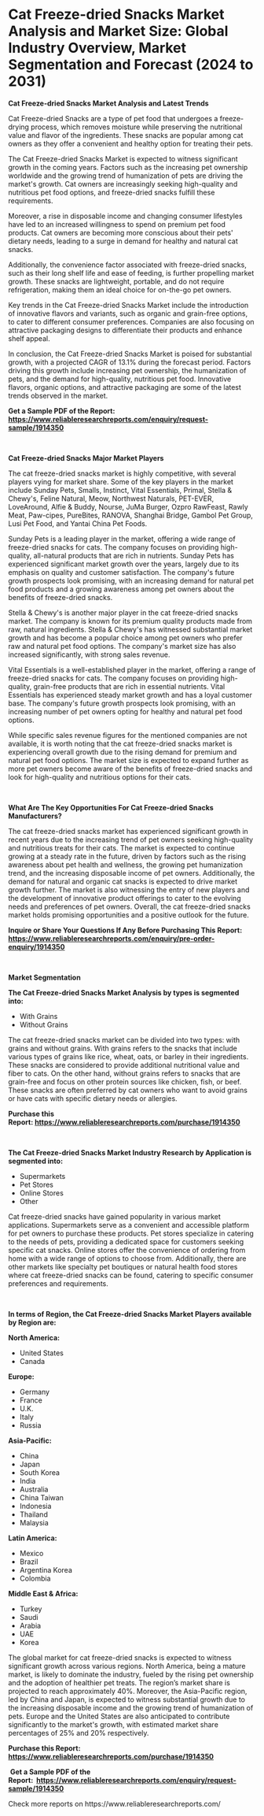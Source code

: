 <p><h1>Cat Freeze-dried Snacks Market Analysis and Market Size: Global Industry Overview, Market Segmentation and Forecast (2024 to 2031)</h1></p><p><strong>Cat Freeze-dried Snacks Market Analysis and Latest Trends</strong></p>
<p><p>Cat Freeze-dried Snacks are a type of pet food that undergoes a freeze-drying process, which removes moisture while preserving the nutritional value and flavor of the ingredients. These snacks are popular among cat owners as they offer a convenient and healthy option for treating their pets.</p><p>The Cat Freeze-dried Snacks Market is expected to witness significant growth in the coming years. Factors such as the increasing pet ownership worldwide and the growing trend of humanization of pets are driving the market's growth. Cat owners are increasingly seeking high-quality and nutritious pet food options, and freeze-dried snacks fulfill these requirements.</p><p>Moreover, a rise in disposable income and changing consumer lifestyles have led to an increased willingness to spend on premium pet food products. Cat owners are becoming more conscious about their pets' dietary needs, leading to a surge in demand for healthy and natural cat snacks.</p><p>Additionally, the convenience factor associated with freeze-dried snacks, such as their long shelf life and ease of feeding, is further propelling market growth. These snacks are lightweight, portable, and do not require refrigeration, making them an ideal choice for on-the-go pet owners.</p><p>Key trends in the Cat Freeze-dried Snacks Market include the introduction of innovative flavors and variants, such as organic and grain-free options, to cater to different consumer preferences. Companies are also focusing on attractive packaging designs to differentiate their products and enhance shelf appeal.</p><p>In conclusion, the Cat Freeze-dried Snacks Market is poised for substantial growth, with a projected CAGR of 13.1% during the forecast period. Factors driving this growth include increasing pet ownership, the humanization of pets, and the demand for high-quality, nutritious pet food. Innovative flavors, organic options, and attractive packaging are some of the latest trends observed in the market.</p></p>
<p><strong>Get a Sample PDF of the Report:&nbsp; <a href="https://www.reliableresearchreports.com/enquiry/request-sample/1914350">https://www.reliableresearchreports.com/enquiry/request-sample/1914350</a></strong></p>
<p>&nbsp;</p>
<p><strong>Cat Freeze-dried Snacks Major Market Players</strong></p>
<p><p>The cat freeze-dried snacks market is highly competitive, with several players vying for market share. Some of the key players in the market include Sunday Pets, Smalls, Instinct, Vital Essentials, Primal, Stella & Chewy's, Feline Natural, Meow, Northwest Naturals, PET-EVER, LoveAround, Alfie & Buddy, Nourse, JuMa Burger, Ozpro RawFeast, Rawly Meat, Paw-cipes, PureBites, RANOVA, Shanghai Bridge, Gambol Pet Group, Lusi Pet Food, and Yantai China Pet Foods.</p><p>Sunday Pets is a leading player in the market, offering a wide range of freeze-dried snacks for cats. The company focuses on providing high-quality, all-natural products that are rich in nutrients. Sunday Pets has experienced significant market growth over the years, largely due to its emphasis on quality and customer satisfaction. The company's future growth prospects look promising, with an increasing demand for natural pet food products and a growing awareness among pet owners about the benefits of freeze-dried snacks.</p><p>Stella & Chewy's is another major player in the cat freeze-dried snacks market. The company is known for its premium quality products made from raw, natural ingredients. Stella & Chewy's has witnessed substantial market growth and has become a popular choice among pet owners who prefer raw and natural pet food options. The company's market size has also increased significantly, with strong sales revenue.</p><p>Vital Essentials is a well-established player in the market, offering a range of freeze-dried snacks for cats. The company focuses on providing high-quality, grain-free products that are rich in essential nutrients. Vital Essentials has experienced steady market growth and has a loyal customer base. The company's future growth prospects look promising, with an increasing number of pet owners opting for healthy and natural pet food options.</p><p>While specific sales revenue figures for the mentioned companies are not available, it is worth noting that the cat freeze-dried snacks market is experiencing overall growth due to the rising demand for premium and natural pet food options. The market size is expected to expand further as more pet owners become aware of the benefits of freeze-dried snacks and look for high-quality and nutritious options for their cats.</p></p>
<p>&nbsp;</p>
<p><strong>What Are The Key Opportunities For Cat Freeze-dried Snacks Manufacturers?</strong></p>
<p><p>The cat freeze-dried snacks market has experienced significant growth in recent years due to the increasing trend of pet owners seeking high-quality and nutritious treats for their cats. The market is expected to continue growing at a steady rate in the future, driven by factors such as the rising awareness about pet health and wellness, the growing pet humanization trend, and the increasing disposable income of pet owners. Additionally, the demand for natural and organic cat snacks is expected to drive market growth further. The market is also witnessing the entry of new players and the development of innovative product offerings to cater to the evolving needs and preferences of pet owners. Overall, the cat freeze-dried snacks market holds promising opportunities and a positive outlook for the future.</p></p>
<p><strong>Inquire or Share Your Questions If Any Before Purchasing This Report: <a href="https://www.reliableresearchreports.com/enquiry/pre-order-enquiry/1914350">https://www.reliableresearchreports.com/enquiry/pre-order-enquiry/1914350</a></strong></p>
<p>&nbsp;</p>
<p><strong>Market Segmentation</strong></p>
<p><strong>The Cat Freeze-dried Snacks Market Analysis by types is segmented into:</strong></p>
<p><ul><li>With Grains</li><li>Without Grains</li></ul></p>
<p><p>The cat freeze-dried snacks market can be divided into two types: with grains and without grains. With grains refers to the snacks that include various types of grains like rice, wheat, oats, or barley in their ingredients. These snacks are considered to provide additional nutritional value and fiber to cats. On the other hand, without grains refers to snacks that are grain-free and focus on other protein sources like chicken, fish, or beef. These snacks are often preferred by cat owners who want to avoid grains or have cats with specific dietary needs or allergies.</p></p>
<p><strong>Purchase this Report:&nbsp;<a href="https://www.reliableresearchreports.com/purchase/1914350">https://www.reliableresearchreports.com/purchase/1914350</a></strong></p>
<p>&nbsp;</p>
<p><strong>The Cat Freeze-dried Snacks Market Industry Research by Application is segmented into:</strong></p>
<p><ul><li>Supermarkets</li><li>Pet Stores</li><li>Online Stores</li><li>Other</li></ul></p>
<p><p>Cat freeze-dried snacks have gained popularity in various market applications. Supermarkets serve as a convenient and accessible platform for pet owners to purchase these products. Pet stores specialize in catering to the needs of pets, providing a dedicated space for customers seeking specific cat snacks. Online stores offer the convenience of ordering from home with a wide range of options to choose from. Additionally, there are other markets like specialty pet boutiques or natural health food stores where cat freeze-dried snacks can be found, catering to specific consumer preferences and requirements.</p></p>
<p>&nbsp;</p>
<p><strong>In terms of Region, the Cat Freeze-dried Snacks Market Players available by Region are:</strong></p>
<p>
    <p> <strong> North America: </strong>
        <ul>
            <li>United States</li>
            <li>Canada</li>
        </ul>
        </p> 
    <p> <strong> Europe: </strong>
        <ul>
            <li>Germany</li>
            <li>France</li>
            <li>U.K.</li>
            <li>Italy</li>
            <li>Russia</li>
        </ul>
        </p> 
    <p> <strong> Asia-Pacific: </strong>
        <ul>
            <li>China</li>
            <li>Japan</li>
            <li>South Korea</li>
            <li>India</li>
            <li>Australia</li>
            <li>China Taiwan</li>
            <li>Indonesia</li>
            <li>Thailand</li>
            <li>Malaysia</li>
        </ul>
        </p> 
    <p> <strong> Latin America: </strong>
        <ul>
            <li>Mexico</li>
            <li>Brazil</li>
            <li>Argentina Korea</li>
            <li>Colombia</li>
        </ul>
        </p> 
    <p> <strong> Middle East & Africa: </strong>
        <ul>
            <li>Turkey</li>
            <li>Saudi</li>
            <li>Arabia</li>
            <li>UAE</li>
            <li>Korea</li>
        </ul>
    </p>
    </p>
<p><p>The global market for cat freeze-dried snacks is expected to witness significant growth across various regions. North America, being a mature market, is likely to dominate the industry, fueled by the rising pet ownership and the adoption of healthier pet treats. The region’s market share is projected to reach approximately 40%. Moreover, the Asia-Pacific region, led by China and Japan, is expected to witness substantial growth due to the increasing disposable income and the growing trend of humanization of pets. Europe and the United States are also anticipated to contribute significantly to the market's growth, with estimated market share percentages of 25% and 20% respectively.</p></p>
<p><strong>Purchase this Report: <a href="https://www.reliableresearchreports.com/purchase/1914350">https://www.reliableresearchreports.com/purchase/1914350</a></strong></p>
<p>&nbsp;<strong>Get a Sample PDF of the Report:&nbsp;&nbsp;<a href="https://www.reliableresearchreports.com/enquiry/request-sample/1914350">https://www.reliableresearchreports.com/enquiry/request-sample/1914350</a></strong></p>
<p><strong></strong></p>
<p>Check more reports on https://www.reliableresearchreports.com/</p>